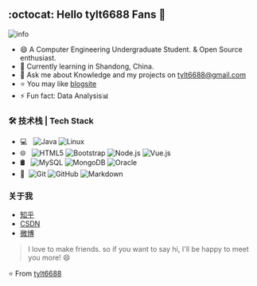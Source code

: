 ## :octocat: Hello tylt6688 Fans 👋 
![info](https://github-readme-stats.vercel.app/api?username=tylt6688&show_icons=true&count_private=true&hide=prs&theme=default_repocard)

- 😄 A Computer Engineering Undergraduate Student. & Open Source enthusiast.
- 🌱 Currently learning in Shandong, China.
- 💬 Ask me about Knowledge and my projects on [tylt6688@gmail.com](mailto:tylt6688@gmail.com)
- ⭐ You may like [blogsite](https://love.tylt.xyz)
- ⚡ Fun fact: Data Analysis📊

### 🛠 技术栈 | Tech Stack

- 💻 &#160; ![Java](https://img.shields.io/badge/-Java-333333?style=flat&logo=Java&logoColor=007396)
![Linux](https://img.shields.io/badge/-Linux-333333?style=flat&logo=Linux&logoColor=FCC624)
- 🌐 &#160; ![HTML5](https://img.shields.io/badge/-HTML5-333333?style=flat&logo=HTML5)
![Bootstrap](https://img.shields.io/badge/-Bootstrap-333333?style=flat&logo=bootstrap&logoColor=563D7C)
![Node.js](https://img.shields.io/badge/-Node.js-333333?style=flat&logo=node.js)
![Vue.js](https://img.shields.io/badge/-VueJS-333333?style=flat&logo=Vue.js)
- 🛢 &#160; ![MySQL](https://img.shields.io/badge/-MySQL-333333?style=flat&logo=mysql)
![MongoDB](https://img.shields.io/badge/-MongoDB-333333?style=flat&logo=mongodb)
![Oracle](https://img.shields.io/badge/-Oracle-333333?style=flat&logo=Oracle)
- 🔧 &#160;![Git](https://img.shields.io/badge/-Git-333333?style=flat&logo=git)
![GitHub](https://img.shields.io/badge/-GitHub-333333?style=flat&logo=github)
![Markdown](https://img.shields.io/badge/-Markdown-333333?style=flat&logo=markdown)
### 关于我
- [知乎](https://www.zhihu.com/people/tylt6688)
- [CSDN](https://tylt6688.blog.csdn.net/)
- [微博](https://weibo.com/u/2662012821)

> I love to make friends. so if you want to say hi, I'll be happy to meet you more! 😄

⭐️ From [tylt6688](https://github.com/tylt6688)
